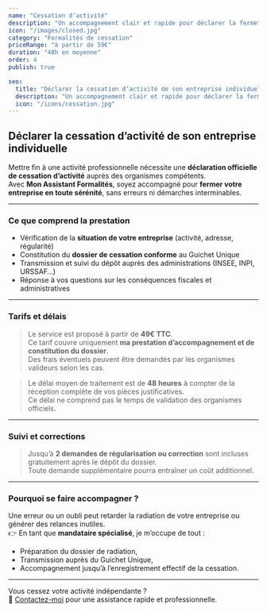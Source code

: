 ```yaml
---
name: "Cessation d’activité"
description: "Un accompagnement clair et rapide pour déclarer la fermeture de votre entreprise individuelle."
icon: "/images/closed.jpg"
category: "Formalités de cessation"
priceRange: "à partir de 59€"
duration: "48h en moyenne"
order: 4
publish: true

seo:
  title: "Déclarer la cessation d’activité de son entreprise individuelle"
  description: "Un accompagnement clair et rapide pour déclarer la fermeture de votre entreprise individuelle."
  icon: "/icons/cessation.jpg"
---
```


## Déclarer la cessation d’activité de son entreprise individuelle

Mettre fin à une activité professionnelle nécessite une **déclaration officielle de cessation d’activité** auprès des organismes compétents.  
Avec **Mon Assistant Formalités**, soyez accompagné pour **fermer votre entreprise en toute sérénité**, sans erreurs ni démarches interminables.

---

### Ce que comprend la prestation

- Vérification de la **situation de votre entreprise** (activité, adresse, régularité)
- Constitution du **dossier de cessation conforme** au Guichet Unique
- Transmission et suivi du dépôt auprès des administrations (INSEE, INPI, URSSAF…)
- Réponse à vos questions sur les conséquences fiscales et administratives

---

### Tarifs et délais

> Le service est proposé à partir de **49€ TTC**.  
> Ce tarif couvre uniquement **ma prestation d’accompagnement et de constitution du dossier**.  
> Des frais éventuels peuvent être demandés par les organismes valideurs selon les cas.

> Le délai moyen de traitement est de **48 heures** à compter de la réception complète de vos pièces justificatives.  
> Ce délai ne comprend pas le temps de validation des organismes officiels.

---

### Suivi et corrections

> Jusqu’à **2 demandes de régularisation ou correction** sont incluses gratuitement après le dépôt du dossier.  
> Toute demande supplémentaire pourra entraîner un coût additionnel.

---

### Pourquoi se faire accompagner ?

Une erreur ou un oubli peut retarder la radiation de votre entreprise ou générer des relances inutiles.  
👉 En tant que **mandataire spécialisé**, je m’occupe de tout :

- Préparation du dossier de radiation,
- Transmission auprès du Guichet Unique,
- Accompagnement jusqu’à l’enregistrement effectif de la cessation.

---

Vous cessez votre activité indépendante ?  
📩 [Contactez-moi](/contact) pour une assistance rapide et professionnelle.
